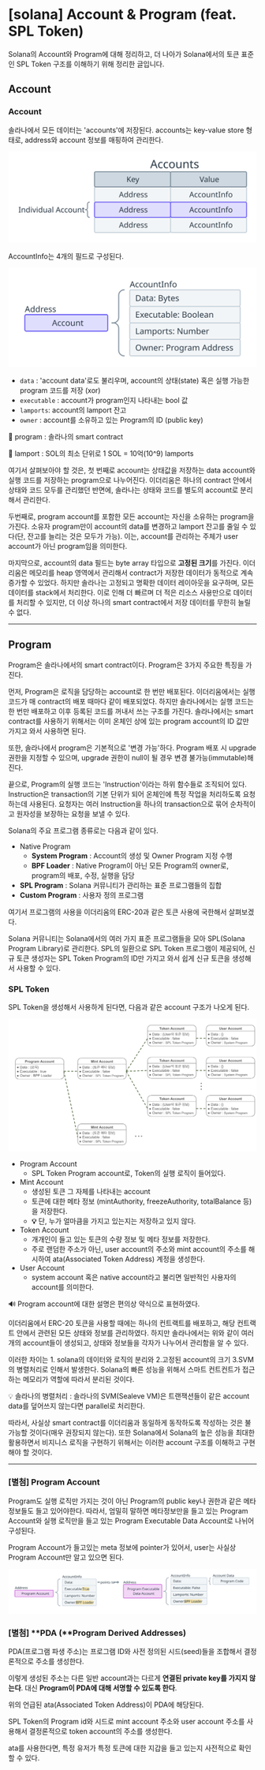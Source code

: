 # [solana]  Account & Program (feat. SPL Token)

Solana의 Account와 Program에 대해 정리하고, 더 나아가 Solana에서의 토큰 표준인 SPL Token 구조를 이해하기 위해 정리한 글입니다.

## Account

### **Account**

솔라나에서 모든 데이터는 'accounts'에 저장된다. accounts는 key-value store 형태로, address와 account 정보를 매핑하여 관리한다.

![accounts.svg](./assets/accounts.svg)

AccountInfo는 4개의 필드로 구성된다.

![accountinfo.svg](./assets/accountinfo.svg)

- `data` : 'account data'로도 불리우며, account의 상태(state) 혹은 실행 가능한 program 코드를 저장 (xor)
- `executable` : account가 program인지 나타내는 bool 값
- `lamports`: account의 lamport 잔고
- `owner` : account를 소유하고 있는 Program의 ID (public key)

📝 program : 솔라나의 smart contract

📝 lamport : SOL의 최소 단위로 1 SOL = 10억(10^9) lamports

여기서 살펴보아야 할 것은, 첫 번째로 account는 상태값을 저장하는 data account와 실행 코드를 저장하는 program으로 나누어진다. 이더리움은 하나의 contract 안에서 상태와 코드 모두를 관리했던 반면에, 솔라나는 상태와 코드를 별도의 account로 분리해서 관리한다.

두번째로, program account를 포함한 모든 account는 자신을 소유하는 program을 가진다. 소유자 program만이 account의 data를 변경하고 lamport 잔고를 줄일 수 있다(단, 잔고를 늘리는 것은 모두가 가능). 이는, account를 관리하는 주체가 user account가 아닌 program임을 의미한다.

마지막으로, account의 data 필드는 byte array 타입으로 **고정된 크기**를 가진다. 이더리움은 메모리를 heap 영역에서 관리해서 contract가 저장한 데이터가 동적으로 계속 증가할 수 있었다. 하지만 솔라나는 고정되고 명확한 데이터 레이아웃을 요구하며, 모든 데이터를 stack에서 처리한다. 이로 인해 더 빠르며 더 적은 리소스 사용만으로 데이터를 처리할 수 있지만, 더 이상 하나의 smart contract에서 저장 데이터를 무한히 늘릴 수 없다.

---

## **Program**

Program은 솔라나에서의 smart contract이다. Program은 3가지 주요한 특징을 가진다.

먼저, Program은 로직을 담당하는 account로 한 번만 배포된다. 이더리움에서는 실행 코드가 매 contract의 배포 때마다 같이 배포되었다. 하지만 솔라나에서는 실행 코드는 한 번만 배포하고 이후 등록된 코드를 꺼내서 쓰는 구조를 가진다. 솔라나에서는 smart contract를 사용하기 위해서는 이미 온체인 상에 있는 program account의 ID 값만 가지고 와서 사용하면 된다.

또한, 솔라나에서 program은 기본적으로 '변경 가능'하다. Program 배포 시 upgrade 권한을 지정할 수 있으며, upgrade 권한이 null이 될 경우 변경 불가능(immutable)해진다.

끝으로, Program의 실행 코드는 'Instruction'이라는 하위 함수들로 조직되어 있다. Instruction은 transaction의 기본 단위가 되어 온체인에 특정 작업을 처리하도록 요청하는데 사용된다. 요청자는 여러 Instruction을 하나의 transaction으로 묶어 순차적이고 원자성을 보장하는 요청을 보낼 수 있다.

Solana의 주요 프로그램 종류로는 다음과 같이 있다.

- Native Program
    - **System Program** : Account의 생성 및 Owner Program 지정 수행
    - **BPF Loader** : Native Program이 아닌 모든 Program의 owner로, program의 배포, 수정, 실행을 담당
- **SPL Program** : Solana 커뮤니티가 관리하는 표준 프로그램들의 집합
- **Custom Program** : 사용자 정의 프로그램

여기서 프로그램의 사용을 이더리움의 ERC-20과 같은 토큰 사용에 국한해서 살펴보겠다.

Solana 커뮤니티는 Solana에서의 여러 가지 표준 프로그램들을 모아 SPL(Solana Program Library)로 관리한다. SPL의 일환으로 SPL Token 프로그램이 제공되어, 신규 토큰 생성자는 SPL Token Program의 ID만 가지고 와서 쉽게 신규 토큰을 생성해서 사용할 수 있다. 

### **SPL Token**

SPL Token을 생성해서 사용하게 된다면, 다음과 같은 account 구조가 나오게 된다.

![image-20250118155217139.png](./assets/image-20250118155217139.png)

- Program Account
    - SPL Token Program account로, Token의 실행 로직이 들어있다.
- Mint Account
    - 생성된 토큰 그 자체를 나타내는 account
    - 토큰에 대한 메타 정보 (mintAuthority, freezeAuthority, totalBalance 등)을 저장한다.
    - **💡** 단, 누가 얼마큼을 가지고 있는지는 저장하고 있지 않다.
- Token Account
    - 개개인이 들고 있는 토큰의 수량 정보 및 메타 정보를 저장한다.
    - 주로 랜덤한 주소가 아닌, user account의 주소와 mint account의 주소를 해시하여 ata(Associated Token Address) 계정을 생성한다.
- User Account
    - system account 혹은 native account라고 불리면 일반적인 사용자의 account를 의미한다.

🔊 Program account에 대한 설명은 편의상 약식으로 표현하였다. 

이더리움에서 ERC-20 토큰을 사용할 때에는 하나의 컨트랙트를 배포하고, 해당 컨트랙트 안에서 관련된 모든 상태와 정보를 관리하였다. 하지만 솔라나에서는 위와 같이 여러 개의 account들이 생성되고, 상태와 정보들을 각자가 나누어서 관리함을 알 수 있다.

이러한 차이는 1. solana의 데이터와 로직의 분리와 2.고정된 account의 크기 3.SVM의 병렬처리로 인해서 발생한다. Solana의 빠른 성능을 위해서 스마트 컨트컨트가 접근하는 메모리가 역할에 따라서 분리된 것이다.

💡 솔라나의 병렬처리 : 솔라나의 SVM(Sealeve VM)은 트랜잭션들이 같은 account data를 덮어쓰지 않는다면 parallel로 처리한다.

따라서, 사실상 smart contract를 이더리움과 동일하게 동작하도록 작성하는 것은 불가능할 것이다(매우 권장되지 않는다). 또한 Solana에서 Solana의 높은 성능을 최대한 활용하면서 비지니스 로직을 구현하기 위해서는 이러한 account 구조를 이해하고 구현해야 할 것이다.

---

### [별첨] Program Account

Program도 실행 로직만 가지는 것이 아닌 Program의 public key나 권한과 같은 메타 정보들도 들고 있어야한다. 따라서, 엄밀히 말하면 메타정보만을 들고 있는 Program Account와 실행 로직만을 들고 있는 Program Executable Data Account로 나뉘어 구성된다. 

Program Account가 들고있는 meta 정보에 pointer가 있어서, user는 사실상 Program Account만 알고 있으면 된다.

![program-account-expanded.svg](./assets/program-account-expanded.svg)

### [별첨] **PDA (**Program Derived Addresses)

PDA(프로그램 파생 주소)는 프로그램 ID와 사전 정의된 시드(seed)들을 조합해서 결정론적으로 주소를 생성한다.

이렇게 생성된 주소는 다른 일반 account과는 다르게 **연결된 private key를 가지지 않는다**. 대신 **Program이 PDA에 대해 서명할 수 있도록 한다**.

위의 언급된 ata(Associated Token Address)이 PDA에 해당된다.

SPL Token의 Program id와 시드로 mint account 주소와 user account 주소를 사용해서 결정론적으로 token account의 주소를 생성한다.

ata를 사용한다면, 특정 유저가 특정 토큰에 대한 지갑을 들고 있는지 사전적으로 확인할 수 있다.